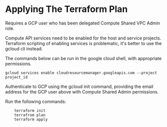# Applying The Terraform Plan
Requires a GCP user who has been delegated Compute Shared VPC Admin role.  

Compute API services need to be enabled for the host and service projects.  
Terraform scripting of enabling services is problematic, it's better to use the gcloud cli instead.

The commands below can be run in the google cloud shell, with appropriate permissions.

```
gcloud services enable cloudresourcemanager.googleapis.com --project project_id
```

Authenticate to GCP using the gcloud init command, providing the email address for the GCP user above with Compute Shared Admin permissions.

Run the following commands:

```
    terraform init
    terrafrom plan
    terraform apply
```
